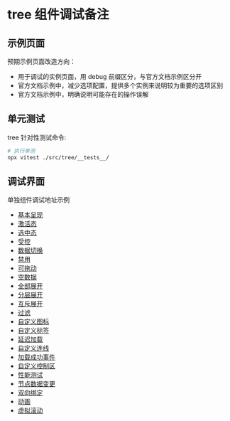 # tree 组件调试备注

## 示例页面

预期示例页面改造方向：

- 用于调试的实例页面，用 debug 前缀区分，与官方文档示例区分开
- 官方文档示例中，减少选项配置，提供多个实例来说明较为重要的选项区别
- 官方文档示例中，明确说明可能存在的操作误解

## 单元测试

tree 针对性测试命令:

```bash
# 执行单测
npx vitest ./src/tree/__tests__/
```

## 调试界面

单独组件调试地址示例

- [基本呈现](http://localhost:16000/vue/demos/tree/base)
- [激活态](http://localhost:16000/vue/demos/tree/activable)
- [选中态](http://localhost:16000/vue/demos/tree/checkable)
- [受控](http://localhost:16000/vue/demos/tree/controlled)
- [数据切换](http://localhost:16000/vue/demos/tree/data)
- [禁用](http://localhost:16000/vue/demos/tree/disabled)
- [可拖动](http://localhost:16000/vue/demos/tree/draggable)
- [空数据](http://localhost:16000/vue/demos/tree/empty)
- [全部展开](http://localhost:16000/vue/demos/tree/expand-all)
- [分层展开](http://localhost:16000/vue/demos/tree/expand-level)
- [互斥展开](http://localhost:16000/vue/demos/tree/expand-mutex)
- [过滤](http://localhost:16000/vue/demos/tree/filter)
- [自定义图标](http://localhost:16000/vue/demos/tree/icon)
- [自定义标签](http://localhost:16000/vue/demos/tree/label)
- [延迟加载](http://localhost:16000/vue/demos/tree/lazy)
- [自定义连线](http://localhost:16000/vue/demos/tree/line)
- [加载成功事件](http://localhost:16000/vue/demos/tree/load)
- [自定义控制区](http://localhost:16000/vue/demos/tree/operations)
- [性能测试](http://localhost:16000/vue/demos/tree/performance)
- [节点数据变更](http://localhost:16000/vue/demos/tree/state)
- [双向绑定](http://localhost:16000/vue/demos/tree/sync)
- [动画](http://localhost:16000/vue/demos/tree/transition)
- [虚拟滚动](http://localhost:16000/vue/demos/tree/vscroll)
